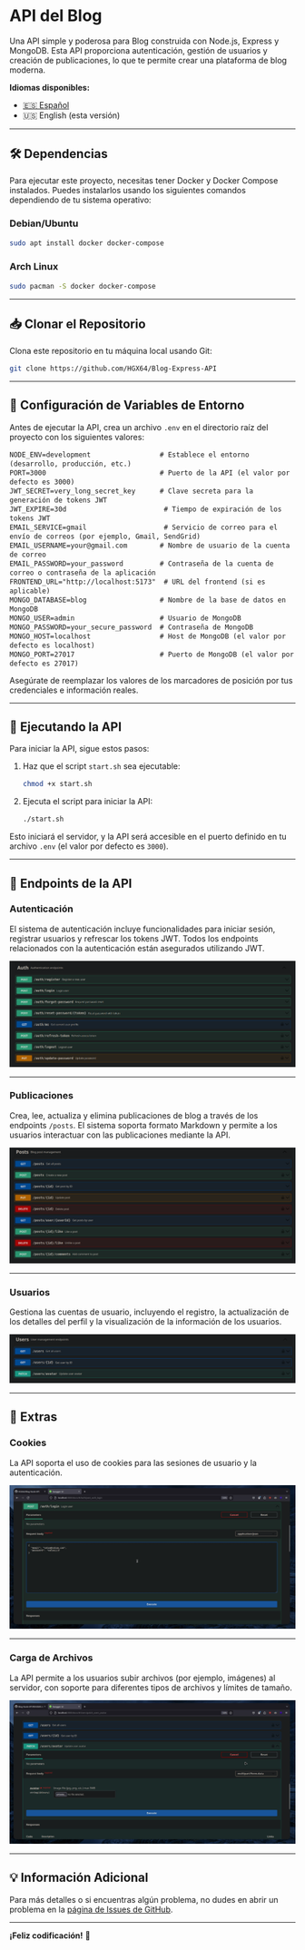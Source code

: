 # API del Blog

Una API simple y poderosa para Blog construida con Node.js, Express y MongoDB. Esta API proporciona autenticación, gestión de usuarios y creación de publicaciones, lo que te permite crear una plataforma de blog moderna.

**Idiomas disponibles:**
- [🇪🇸 Español](./README.es.md)
- 🇺🇸 English (esta versión)

---

## 🛠️ Dependencias

Para ejecutar este proyecto, necesitas tener Docker y Docker Compose instalados. Puedes instalarlos usando los siguientes comandos dependiendo de tu sistema operativo:

### Debian/Ubuntu

```bash
sudo apt install docker docker-compose
```

### Arch Linux

```bash
sudo pacman -S docker docker-compose
```

---

## 📥 Clonar el Repositorio

Clona este repositorio en tu máquina local usando Git:

```bash
git clone https://github.com/HGX64/Blog-Express-API
```

---

## 📝 Configuración de Variables de Entorno

Antes de ejecutar la API, crea un archivo `.env` en el directorio raíz del proyecto con los siguientes valores:

```env
NODE_ENV=development                 # Establece el entorno (desarrollo, producción, etc.)
PORT=3000                            # Puerto de la API (el valor por defecto es 3000)
JWT_SECRET=very_long_secret_key      # Clave secreta para la generación de tokens JWT
JWT_EXPIRE=30d                        # Tiempo de expiración de los tokens JWT
EMAIL_SERVICE=gmail                   # Servicio de correo para el envío de correos (por ejemplo, Gmail, SendGrid)
EMAIL_USERNAME=your@gmail.com        # Nombre de usuario de la cuenta de correo
EMAIL_PASSWORD=your_password         # Contraseña de la cuenta de correo o contraseña de la aplicación
FRONTEND_URL="http://localhost:5173"  # URL del frontend (si es aplicable)
MONGO_DATABASE=blog                  # Nombre de la base de datos en MongoDB
MONGO_USER=admin                     # Usuario de MongoDB
MONGO_PASSWORD=your_secure_password  # Contraseña de MongoDB
MONGO_HOST=localhost                 # Host de MongoDB (el valor por defecto es localhost)
MONGO_PORT=27017                     # Puerto de MongoDB (el valor por defecto es 27017)
```

Asegúrate de reemplazar los valores de los marcadores de posición por tus credenciales e información reales.

---

## 🚀 Ejecutando la API

Para iniciar la API, sigue estos pasos:

1. Haz que el script `start.sh` sea ejecutable:
    ```bash
    chmod +x start.sh
    ```

2. Ejecuta el script para iniciar la API:
    ```bash
    ./start.sh
    ```

Esto iniciará el servidor, y la API será accesible en el puerto definido en tu archivo `.env` (el valor por defecto es `3000`).

---

## 📡 Endpoints de la API

### Autenticación

El sistema de autenticación incluye funcionalidades para iniciar sesión, registrar usuarios y refrescar los tokens JWT. Todos los endpoints relacionados con la autenticación están asegurados utilizando JWT.

![API de Autenticación](assets/api_auth_docs.png)

---

### Publicaciones

Crea, lee, actualiza y elimina publicaciones de blog a través de los endpoints `/posts`. El sistema soporta formato Markdown y permite a los usuarios interactuar con las publicaciones mediante la API.

![API de Publicaciones](assets/api_posts_docs.png)

---

### Usuarios

Gestiona las cuentas de usuario, incluyendo el registro, la actualización de los detalles del perfil y la visualización de la información de los usuarios.

![API de Usuarios](assets/api_users_docs.png)

---

## 🍪 Extras

### Cookies

La API soporta el uso de cookies para las sesiones de usuario y la autenticación.

![GIF de Cookies](assets/api_cookies.gif)

---

### Carga de Archivos

La API permite a los usuarios subir archivos (por ejemplo, imágenes) al servidor, con soporte para diferentes tipos de archivos y límites de tamaño.

![GIF de Carga de Archivos](assets/api_upload.gif)

---

## 💡 Información Adicional

Para más detalles o si encuentras algún problema, no dudes en abrir un problema en la [página de Issues de GitHub](https://github.com/HGX64/Blog-Express-API/issues).

---

**¡Feliz codificación!** 🚀
